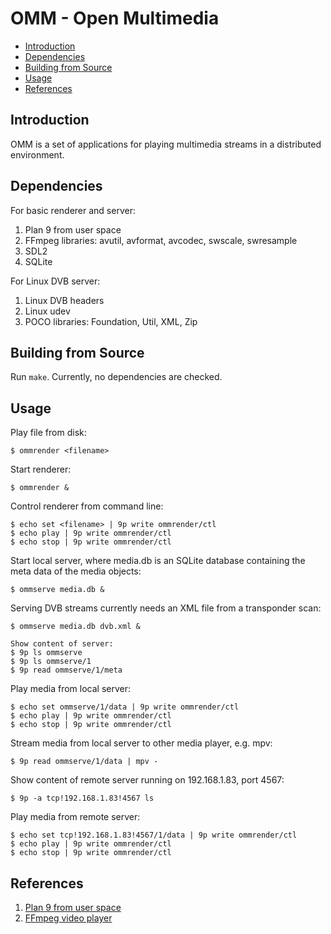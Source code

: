 # OMM - Open Multimedia

- [Introduction](https://github.com/captaingroove/omm-9p#introduction)
- [Dependencies](https://github.com/captaingroove/omm-9p#dependencies)
- [Building from Source](https://github.com/captaingroove/omm-9p#building-from-source)
- [Usage](https://github.com/captaingroove/omm-9p#usage)
- [References](https://github.com/captaingroove/omm-9p#references)

## Introduction

OMM is a set of applications for playing multimedia streams in a distributed environment.

## Dependencies

For basic renderer and server:

1. Plan 9 from user space
2. FFmpeg libraries: avutil, avformat, avcodec, swscale, swresample
3. SDL2
4. SQLite

For Linux DVB server:

1. Linux DVB headers
2. Linux udev
3. POCO libraries: Foundation, Util, XML, Zip

## Building from Source

Run `make`. Currently, no dependencies are checked.

## Usage

Play file from disk:
```
$ ommrender <filename>
```

Start renderer:
```
$ ommrender &
```

Control renderer from command line:
```
$ echo set <filename> | 9p write ommrender/ctl
$ echo play | 9p write ommrender/ctl
$ echo stop | 9p write ommrender/ctl
```

Start local server, where media.db is an SQLite database containing the meta data of the media objects:
```
$ ommserve media.db &
```

Serving DVB streams currently needs an XML file from a transponder scan:
```
$ ommserve media.db dvb.xml &
```

```
Show content of server:
$ 9p ls ommserve
$ 9p ls ommserve/1
$ 9p read ommserve/1/meta
```

Play media from local server:
```
$ echo set ommserve/1/data | 9p write ommrender/ctl
$ echo play | 9p write ommrender/ctl
$ echo stop | 9p write ommrender/ctl
```

Stream media from local server to other media player, e.g. mpv:
```
$ 9p read ommserve/1/data | mpv -
```

Show content of remote server running on 192.168.1.83, port 4567:
```
$ 9p -a tcp!192.168.1.83!4567 ls
```

Play media from remote server:
```
$ echo set tcp!192.168.1.83!4567/1/data | 9p write ommrender/ctl
$ echo play | 9p write ommrender/ctl
$ echo stop | 9p write ommrender/ctl
```

## References

1. [Plan 9 from user space](https://9fans.github.io/plan9port)
2. [FFmpeg video player](https://github.com/rambodrahmani/ffmpeg-video-player)

